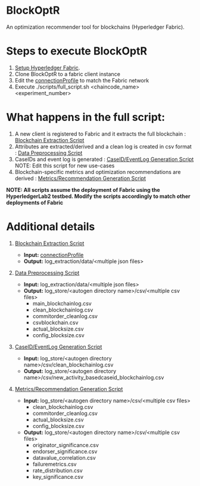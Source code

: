 # BlockOptR
An optimization recommender tool for blockchains (Hyperledger Fabric).

# Steps to execute BlockOptR
1. [Setup Hyperledger Fabric](https://hyperledger-fabric.readthedocs.io/en/release-2.2/getting_started.html).  
2. Clone BlockOptR to a fabric client instance 
3. Edit the [connectionProfile](log_extraction/connectionprofile.yaml) to match the Fabric network
4. Execute ./scripts/full_script.sh <chaincode_name> <experiment_number>

# What happens in the full script:
1. A new client is registered to Fabric and it extracts the full blockchain : [Blockchain Extraction Script](log_extraction/getBlockchainLogs.js)
2. Attributes are extracted/derived and a clean log is created in csv format : [Data Preprocessing Script](convert_to_csv/convert_blockchain_logs_to_csv.py)
3. CaseIDs and event log is generated : [CaseID/EventLog Generation Script](caseid_generation/caseid_generation.py) NOTE: Edit this script for new use-cases
4. Blockchain-specific metrics and optimization recommendations are derived : [Metrics/Recommendation Generation Script](metrics_evaluation/metrics_evaluation.py)

**NOTE: All scripts assume the deployment of Fabric using the HyperledgerLab2 testbed. Modify the scripts accordingly to match other deployments of Fabric**

# Additional details
1. [Blockchain Extraction Script](log_extraction/getBlockchainLogs.js)  
    + **Input:** [connectionProfile](log_extraction/connectionprofile.yaml)
    + **Output:** log_extraction/data/\<multiple json files\>

2. [Data Preprocessing Script](convert_to_csv/convert_blockchain_logs_to_csv.py)              
    + **Input:** log_extraction/data/\<multiple json files\>              
    + **Output:** log_store/\<autogen directory name\>/csv/\<multiple csv files\>  
      - main_blockchainlog.csv
      - clean_blockchainlog.csv
      - commitorder_cleanlog.csv
      - csvblockchain.csv
      - actual_blocksize.csv
      - config_blocksize.csv

3. [CaseID/EventLog Generation Script](caseid_generation/caseid_generation.py)              
    + **Input:** log_store/\<autogen directory name\>/csv/clean_blockchainlog.csv              
    + **Output:** log_store/\<autogen directory name\>/csv/new_activity_basedcaseid_blockchainlog.csv  

4. [Metrics/Recommendation Generation Script](metrics_evaluation/metrics_evaluation.py)              
    + **Input:** log_store/\<autogen directory name\>/csv/\<multiple csv files\>
      - clean_blockchainlog.csv
      - commitorder_cleanlog.csv
      - actual_blocksize.csv
      - config_blocksize.csv              
    + **Output:** log_store/\<autogen directory name\>/csv/\<multiple csv files\>
      - originator_significance.csv
      - endorser_significance.csv
      - datavalue_correlation.csv
      - failuremetrics.csv
      - rate_distribution.csv
      - key_significance.csv
